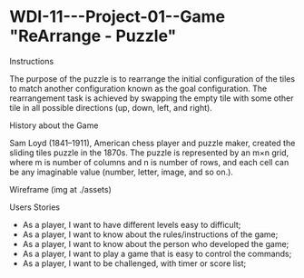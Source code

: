 # WDI-11---Project-01--Game "ReArrange - Puzzle"
Instructions

The purpose of the puzzle is to rearrange the initial configuration of the tiles to match another configuration known as the goal configuration. The rearrangement task is achieved by swapping the empty tile with some other tile in all possible directions (up, down, left, and right).

History about the Game

Sam Loyd (1841–1911), American chess player and puzzle maker, created the sliding tiles puzzle in the 1870s. The puzzle is represented by an m×n grid, where m is number of columns and n is number of rows, and each cell can be any imaginable value (number, letter, image, and so on.).

Wireframe (img at ./assets)


Users Stories

- As a player, I want to have different levels easy to difficult;
- As a player, I want to know about the rules/instructions of the game;
- As a player, I want to know about the person who developed the game;
- As a player, I want to play a game that is easy to control the commands;
- As a player, I want to be challenged, with timer or score list;
